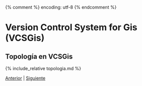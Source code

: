 {% comment %} encoding: utf-8 {% endcomment %}

# Version Control System for Gis (VCSGis)

## Topología en VCSGis

{% include_relative topologia.md %}
 
[Anterior](importacion_de_historial_de_datos.md) | [Siguiente](dialogo_de_añadir_capa.md)